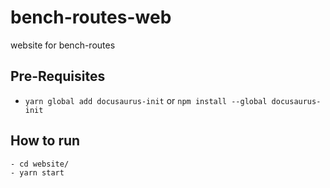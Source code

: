 # bench-routes-web
website for bench-routes

## Pre-Requisites
- `yarn global add docusaurus-init` or `npm install --global docusaurus-init`


## How to run
```
- cd website/
- yarn start
```
